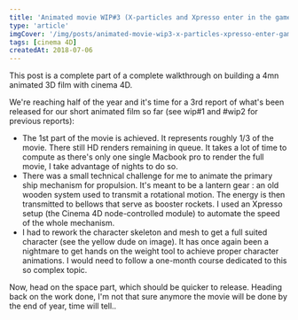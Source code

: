 ```yaml
---
title: 'Animated movie WIP#3 (X-particles and Xpresso enter in the game)'
type: 'article'
imgCover: '/img/posts/animated-movie-wip3-x-particles-xpresso-enter-game.jpg'
tags: [cinema 4D]
createdAt: 2018-07-06
---
```


This post is a complete part of a complete walkthrough on building a 4mn animated 3D film with cinema 4D.
<!--more-->

We're reaching half of the year and it's time for a 3rd report of what's been released for our short animated film so far (see wip#1 and #wip2 for previous reports):

* The 1st part of the movie is achieved. It represents roughly 1/3 of the movie. There still HD renders remaining in queue. It takes a lot of time to compute as there's only one single Macbook pro to render the full movie, I take advantage of nights to do so.
* There was a small technical challenge for me to animate the primary ship mechanism for propulsion. It's meant to be a lantern gear : an old wooden system used to transmit a rotational motion. The energy is then transmitted to bellows that serve as booster rockets. I used an Xpresso setup (the Cinema 4D node-controlled module) to automate the speed of the whole mechanism.
* I had to rework the character skeleton and mesh to get a full suited character (see the yellow dude on image). It has once again been a nightmare to get hands on the weight tool to achieve proper character animations. I would need to follow a one-month course dedicated to this so complex topic.

Now, head on the space part, which should be quicker to release. Heading back on the work done, I'm not that sure anymore the movie will be done by the end of year, time will tell..